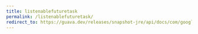 ```yaml
---
title: listenablefuturetask
permalink: /listenablefuturetask/
redirect_to: https://guava.dev/releases/snapshot-jre/api/docs/com/google/common/util/concurrent/ListenableFutureTask.html
---
```

